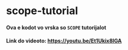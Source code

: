 # scope-tutorial

#### Ova e kodot vo vrska so `SCOPE` tutorijalot
#### Link do videoto: https://youtu.be/Et1Ukix8IGA
